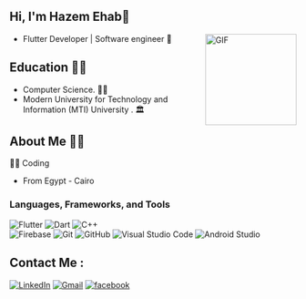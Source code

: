 ## Hi, I'm Hazem Ehab👋
<img align="right" alt="GIF" height="160px" src="https://media.giphy.com/media/du3J3cXyzhj75IOgvA/giphy.gif" />

- Flutter Developer | Software engineer :robot:
## Education 👨‍🎓
- Computer Science. :man_technologist:
- Modern University for Technology and Information (MTI) University . 🏛️

## About Me 🙋‍♂️
 👨‍💻 Coding
- From Egypt - Cairo
### Languages, Frameworks, and Tools
![Flutter](https://img.shields.io/badge/-Flutter-white?style=flat&logo=flutter&logoColor=blue)
![Dart](https://img.shields.io/badge/-Dart-white?style=flat&logo=dart&logoColor=blue)
![C++](https://img.shields.io/badge/-C++-white?style=flat&logo=c%2B%2B&logoColor=blue)
<br>
![Firebase](https://img.shields.io/badge/-Firebase-white?style=flat&logo=firebase&logoColor=yellow)
![Git](https://img.shields.io/badge/-Git-white?style=flat&logo=git&logoColor=F05032)
![GitHub](https://img.shields.io/badge/-GitHub-white?style=flat&logo=github&logoColor=black)
![Visual Studio Code](https://img.shields.io/badge/-VSCode-white?style=flat&logo=visual-studio-code&logoColor=blue)
![Android Studio](https://img.shields.io/badge/-Android%20Studio-white?style=flat&logo=android-studio&logoColor=green)


## Contact Me :
[![LinkedIn](https://img.shields.io/badge/-LINKEDIN-blue?style=for-the-badge&logo=linkedin&logoColor=white)](https://www.linkedin.com/in/hazem-elassal-8b7216240/)
[![Gmail](https://img.shields.io/badge/-GMAIL-blue?style=for-the-badge&logo=gmail&logoColor=white)](mailto:hazemelassal123@gmail.com)
[![facebook](https://img.shields.io/badge/-FACEBOOK-blue?style=for-the-badge&logo=facebook&logoColor=white)](https://www.facebook.com/hazem.elassal.50)
